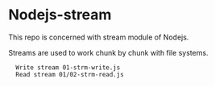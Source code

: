 # Nodejs-stream
This repo is concerned with stream module of Nodejs.

Streams are used to work chunk by chunk with file systems.
      
      Write stream 01-strm-write.js
      Read stream 01/02-strm-read.js
